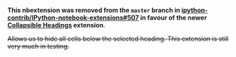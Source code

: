 __This nbextension was removed from the `master` branch in
[ipython-contrib/IPython-notebook-extensions#507](https://github.com/ipython-contrib/IPython-notebook-extensions/pull/507)
in favour of the newer
[Collapsible Headings](https://github.com/ipython-contrib/IPython-notebook-extensions/tree/master/nbextensions/usability/collapsible_headings) extension__.

~~Allows us to hide all cells below the selected heading. This extension is still very much in testing.~~